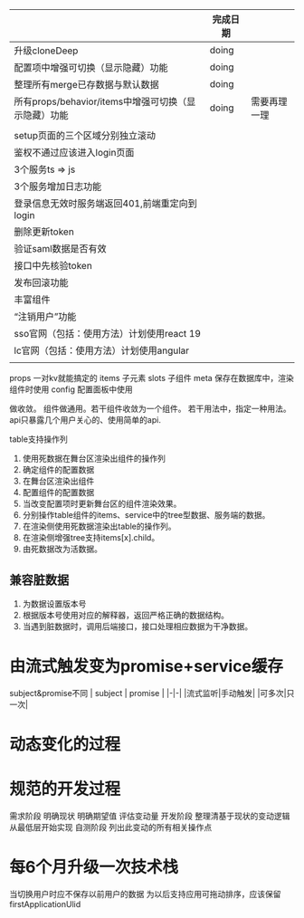 ||完成日期||
|-|-|-|
|升级cloneDeep|doing||
|配置项中增强可切换（显示隐藏）功能|doing||
|整理所有merge已存数据与默认数据|doing||
|所有props/behavior/items中增强可切换（显示隐藏）功能|doing|需要再理一理|
||||
|setup页面的三个区域分别独立滚动|||
|鉴权不通过应该进入login页面|||
|3个服务ts => js|||
|3个服务增加日志功能|||
|登录信息无效时服务端返回401,前端重定向到login|||
|删除更新token|||
|验证saml数据是否有效|||
|接口中先核验token|||
|发布回滚功能|||
|丰富组件|||
|“注销用户”功能|||
|sso官网（包括：使用方法）计划使用react 19|||
|lc官网（包括：使用方法）计划使用angular|||
||||

props 一对kv就能搞定的
items 子元素
slots 子组件
meta  保存在数据库中，渲染组件时使用
config 配置面板中使用


做收敛。
组件做通用。若干组件收敛为一个组件。
若干用法中，指定一种用法。
api只暴露几个用户关心的、使用简单的api.


table支持操作列
1. 使用死数据在舞台区渲染出组件的操作列
2. 确定组件的配置数据
3. 在舞台区渲染出组件
4. 配置组件的配置数据
5. 当改变配置项时更新舞台区的组件渲染效果。
6. 分别操作table组件的items、service中的tree型数据、服务端的数据。
7. 在渲染侧使用死数据渲染出table的操作列。
8. 在渲染侧增强tree支持items[x].child<ulid>。
9. 由死数据改为活数据。

## 兼容脏数据
1. 为数据设置版本号
2. 根据版本号使用对应的解释器，返回严格正确的数据结构。
3. 当遇到脏数据时，调用后端接口，接口处理相应数据为干净数据。

# 由流式触发变为promise+service缓存
subject&promise不同
| subject | promise |
|-|-|
|流式监听|手动触发|
|可多次|只一次|

# 动态变化的过程
# 规范的开发过程
需求阶段
    明确现状
    明确期望值
    评估变动量
开发阶段
    整理清基于现状的变动逻辑
    从最低层开始实现
自测阶段
    列出此变动的所有相关操作点

# 每6个月升级一次技术栈



当切换用户时应不保存以前用户的数据
为以后支持应用可拖动排序，应该保留firstApplicationUlid


